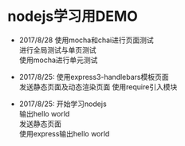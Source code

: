 # nodejs学习用DEMO

* 2017/8/28
使用mocha和chai进行页面测试  
进行全局测试与单页测试  
使用mocha进行单元测试  

* 2017/8/25:
使用express3-handlebars模板页面  
发送静态页面及动态渲染页面
使用require引入模块

* 2017/8/25:
开始学习nodejs  
输出hello world  
发送静态页面  
使用express输出hello world  